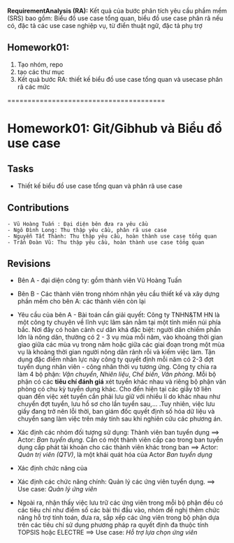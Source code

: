 **RequirementAnalysis (RA):** Kết quả của bước phân tích yêu cầu phầm mềm (SRS) bao gồm: Biểu đồ use case tổng quan, biểu đồ use case phân rã nếu có, đặc tả các use case nghiệp vụ, từ điển thuật ngữ, đặc tả phụ trợ

## Homework01:
1. Tạo nhóm, repo
2. tạo các thư mục
3. Kết quả bước RA: thiết kế biểu đồ use case tổng quan và usecase phân rã các mức

=======================================

# Homework01: Git/Gibhub và Biểu đồ use case
## Tasks
 - Thiết kế biểu đồ use case tổng quan và phân rã use case
## Contributions
    - Vũ Hoàng Tuấn : Đại diện bên đưa ra yêu cầu
    - Ngô Đình Long: Thu thập yêu cầu, phân rã use case
    - Nguyễn Tất Thành: Thu thập yêu cầu, hoàn thành use case tổng quan
    - Trần Đoàn Vũ: Thu thập yêu cầu, hoàn thành use case tổng quan
## Revisions 
 - Bên A - đại diện công ty: gồm thành viên Vũ Hoàng Tuấn
 - Bên B - Các thành viên trong nhóm nhận yêu cầu thiết kế và xây dựng phần mềm cho bên A: các thành viên còn lại
 - Yêu cầu của bên A - Bài toán cần giải quyết: 
    Công ty TNHN&TM HN là một công ty chuyên về lĩnh vực lâm sản nằm tại một tỉnh miến núi phía bắc. Nơi đây có hoàn cảnh cư dân khá đặc biệt: người dân chiếm phần lớn là nông dân, thường có 2 - 3 vụ mùa mỗi năm, vào khoảng thời gian giao giữa các mùa vụ trong năm hoặc giữa các giai đoạn trong một mùa vụ là khoảng thời gian người nông dân rảnh rỗi và kiếm việc làm. Tận dụng đặc điểm nhân lực này công ty quyết định mỗi năm có 2-3 đợt tuyển dụng nhân viên - công nhân thời vụ tương ứng. 
    Công ty chia ra làm 4 bộ phận: *Vận chuyển*, *Nhiên liệu*, *Chế biến*, *Văn phòng*. Mỗi bộ phận có các **tiêu chí đánh giá** xét tuyển khác nhau và riêng bộ phận văn phòng có chu kỳ tuyển dụng khác. Cho đến hiện tại các giấy tờ liên quan đến việc xét tuyển cần phải lưu giữ với nhiều lí do khác nhau như chuyển đợt tuyển, lưu hồ sơ cho lần tuyển sau,... .Tuy nhiên, việc lưu giấy đang trở nên lỗi thời, ban giám đốc quyết định số hóa dữ liệu và chuyển sang làm việc trên máy tính sau khi nghiên cứu các phương án.

 - Xác định các nhóm đối tượng sử dụng: Thành viên ban tuyển dụng ==> Actor: *Ban tuyển dụng*. Cần có một thành viên cấp cao trong ban tuyển dụng cấp phát tài khoản cho các thành viên khác trong ban ==> Actor: *Quản trị viên (QTV)*, là một khái quát hóa của Actor *Ban tuyển dụng*
 - Xác định chức năng của 
 - Xác định các chức năng chính: Quản lý các ứng viên tuyển dụng. ==> Use case: *Quản lý ứng viên*
 - Ngoài ra, nhận thấy việc lưu trữ các ứng viên trong mỗi bộ phận đều có các tiêu chí như điểm số các bài thi đầu vào, nhóm đề nghị thêm chức năng hỗ trợ tính toán, đưa ra, sắp xếp các ứng viên trong bộ phận dựa trên các tiêu chí sử dụng phương pháp ra quyết định đa thuộc tính TOPSIS hoặc ELECTRE ==> Use case: *Hỗ trợ lựa chọn ứng viên*